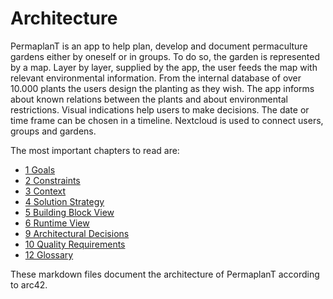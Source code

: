 # Architecture

PermaplanT is an app to help plan, develop and document permaculture gardens either by oneself or in groups.
To do so, the garden is represented by a map.
Layer by layer, supplied by the app, the user feeds the map with relevant environmental information.
From the internal database of over 10.000 plants the users design the planting as they wish.
The app informs about known relations between the plants and about environmental restrictions.
Visual indications help users to make decisions.
The date or time frame can be chosen in a timeline.
Nextcloud is used to connect users, groups and gardens.

The most important chapters to read are:

- [1 Goals](./01goals.md)
- [2 Constraints](./02constraints.md)
- [3 Context](./03context.md)
- [4 Solution Strategy](./04solution.md)
- [5 Building Block View](./05building.md)
- [6 Runtime View](./06runtime.md)
- [9 Architectural Decisions](../decisions)
- [10 Quality Requirements](./10quality.md)
- [12 Glossary](./12glossary.md)

These markdown files document the architecture of PermaplanT according to arc42.
